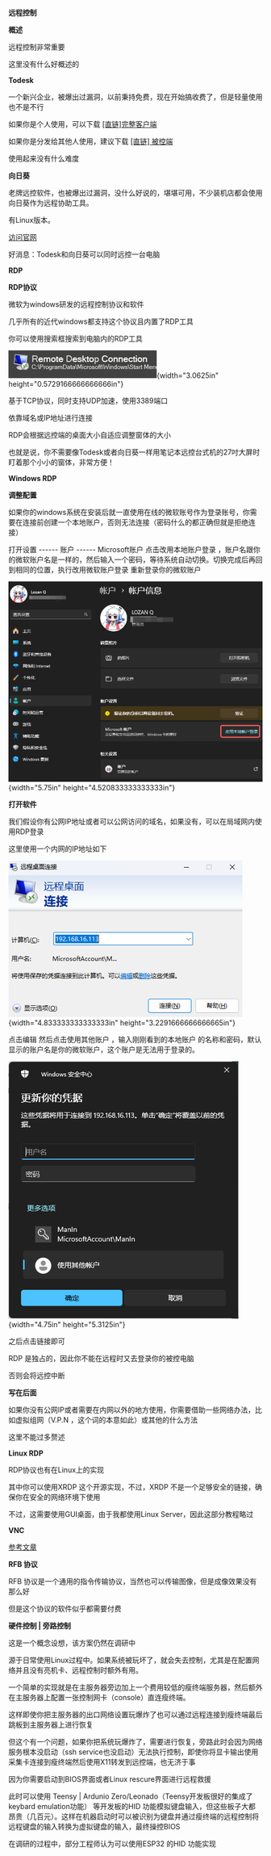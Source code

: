 **远程控制**

**概述**

远程控制非常重要

这里没有什么好概述的

**Todesk**

一个新兴企业，被爆出过漏洞，以前秉持免费，现在开始搞收费了，但是轻量使用也不是不行

如果你是个人使用，可以下载
[\[直链\]完整客户端](https://dl.todesk.com/windows/inst.exe)

如果你是分发给其他人使用，建议下载 [\[直链\]
被控端](https://dl.todesk.com/windows/ToDesk_Lite.exe)

使用起来没有什么难度

**向日葵**

老牌远控软件，也被爆出过漏洞，没什么好说的，堪堪可用，不少装机店都会使用向日葵作为远程协助工具。

有Linux版本。

[访问官网](https://sunlogin.oray.com/)

好消息：Todesk和向日葵可以同时远控一台电脑

**RDP**

**RDP协议**

微软为windows研发的远程控制协议和软件

几乎所有的近代windows都支持这个协议且内置了RDP工具

你可以使用搜索框搜索到电脑内的RDP工具

![](./images/远程控制/media/image1.png){width="3.0625in"
height="0.5729166666666666in"}

基于TCP协议，同时支持UDP加速，使用3389端口

依靠域名或IP地址进行连接

RDP会根据远控端的桌面大小自适应调整窗体的大小

也就是说，你不需要像Todesk或者向日葵一样用笔记本远控台式机的27吋大屏时盯着那个小小的窗体，非常方便！

**Windows RDP**

**调整配置**

如果你的windows系统在安装后就一直使用在线的微软账号作为登录账号，你需要在连接前创建一个本地账户，否则无法连接（密码什么的都正确但就是拒绝连接）

打开设置 ------ 账户 ------ Microsoft账户 点击改用本地账户登录
，账户名跟你的微软账户名是一样的，然后输入一个密码，等待系统自动切换。切换完成后再回到相同的位置，执行改用微软账户登录
重新登录你的微软账户

![](./images/远程控制/media/image2.png){width="5.75in"
height="4.520833333333333in"}

**打开软件**

我们假设你有公网IP地址或者可以公网访问的域名，如果没有，可以在局域网内使用RDP登录

这里使用一个内网的IP地址如下

![](./images/远程控制/media/image3.png){width="4.833333333333333in"
height="3.2291666666666665in"}

点击编辑 然后点击使用其他账户 ，输入刚刚看到的本地账户
的名称和密码，默认显示的账户名是你的微软账户，这个账户是无法用于登录的。

![](./images/远程控制/media/image4.png){width="4.75in"
height="5.3125in"}

之后点击链接即可

RDP 是独占的，因此你不能在远程时又去登录你的被控电脑

否则会将远控中断

**写在后面**

如果你没有公网IP或者需要在内网以外的地方使用，你需要借助一些网络办法，比如虚拟组网（V.P.N
，这个词的本意如此）或其他的什么方法

这里不能过多赘述

**Linux RDP**

RDP协议也有在Linux上的实现

其中你可以使用XRDP 这个开源实现，不过，XRDP
不是一个足够安全的链接，确保你在安全的网络环境下使用

不过，这需要使用GUI桌面，由于我都使用Linux Server，因此这部分教程略过

**VNC**

[参考文章](https://www.jianshu.com/p/f984bfdcd21e)

**RFB 协议**

RFB
协议是一个通用的指令传输协议，当然也可以传输图像，但是成像效果没有那么好

但是这个协议的软件似乎都需要付费

**硬件控制 \| 旁路控制**

这是一个概念设想，该方案仍然在调研中

源于日常使用Linux过程中。如果系统被玩坏了，就会失去控制，尤其是在配置网络并且没有亮机卡、远程控制时额外有用。

一个简单的实现就是在主服务器旁边加上一个费用较低的瘦终端服务器，然后额外在主服务器上配置一张控制网卡（console）直连瘦终端。

这样即使你把主服务器的出口网络设置玩爆炸了也可以通过远程连接到瘦终端最后跳板到主服务器上进行恢复

但这个有一个问题，如果你把系统玩爆炸了，需要进行恢复，旁路此时会因为网络服务根本没启动（ssh
service也没启动）无法执行控制，即使你将显卡输出使用采集卡连接到瘦终端然后使用X11转发到远控端，也无济于事

因为你需要启动到BIOS界面或者Linux rescure界面进行远程救援

此时可以使用 Teensy \| Ardunio
Zero/Leonado（Teensy开发板很好的集成了keybard emulation功能）
等开发板的HID
功能模拟键盘输入，但这些板子大都昂贵（几百元）。这样在机器启动时可以被识别为键盘并通过瘦终端的远程控制将远程键盘的输入转换为虚拟键盘的输入，最终操控BIOS

在调研的过程中，部分工程师认为可以使用ESP32 的HID 功能实现
